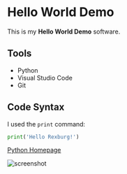 # Hello World Demo

This is my <b>Hello World Demo</b> software.

## Tools

- Python
- Visual Studio Code
- Git

## Code Syntax

I used the `print` command:

```python
print('Hello Rexburg!')
```

[Python Homepage](python.org)

![screenshot](picture.png)
